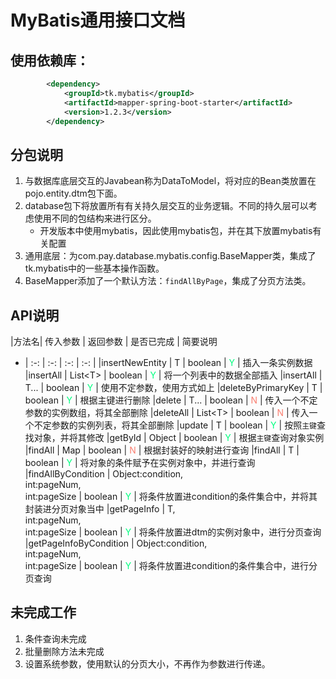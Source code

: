 # MyBatis通用接口文档

## 使用依赖库：
````xml
        <dependency>
            <groupId>tk.mybatis</groupId>
            <artifactId>mapper-spring-boot-starter</artifactId>
            <version>1.2.3</version>
        </dependency>
````
## 分包说明
1. 与数据库底层交互的Javabean称为DataToModel，将对应的Bean类放置在pojo.entity.dtm包下面。
2. database包下将放置所有有关持久层交互的业务逻辑。不同的持久层可以考虑使用不同的包结构来进行区分。
    - 开发版本中使用mybatis，因此使用mybatis包，并在其下放置mybatis有关配置
3. 通用底层：为com.pay.database.mybatis.config.BaseMapper类，集成了tk.mybatis中的一些基本操作函数。
4. BaseMapper添加了一个默认方法：`findAllByPage`，集成了分页方法类。

## API说明

|方法名| 传入参数 | 返回参数 | 是否已完成 | 简要说明
- | :-: | :-: | :-: | :-: |
|insertNewEntity | T | boolean | <font color='00FF7F'>Y</font> |  插入一条实例数据 
|insertAll | List\<T\> | boolean | <font color='00FF7F'>Y</font> | 将一个列表中的数据全部插入
|insertAll | T... | boolean | <font color='00FF7F'>Y</font> | 使用不定参数，使用方式如上
|deleteByPrimaryKey | T | boolean | <font color='00FF7F'>Y</font> | 根据主键进行删除
|delete | T... | boolean | <font color='FA8072'>N</font> | 传入一个不定参数的实例数组，将其全部删除
|deleteAll | List\<T\> | boolean | <font color='FA8072'>N</font> | 传入一个不定参数的实例列表，将其全部删除
|update | T | boolean | <font color='00FF7F'>Y</font> | 按照`主键`查找对象，并将其修改
|getById | Object | boolean | <font color='00FF7F'>Y</font> | 根据`主键`查询对象实例
|findAll | Map | boolean | <font color='FA8072'>N</font> | 根据封装好的映射进行查询
|findAll | T | boolean | <font color='00FF7F'>Y</font> | 将对象的条件赋予在实例对象中，并进行查询
|findAllByCondition | Object:condition, <br>int:pageNum, <br>int:pageSize | boolean | <font color='00FF7F'>Y</font> | 将条件放置进condition的条件集合中，并将其封装进分页对象当中
|getPageInfo | T, <br>int:pageNum, <br>int:pageSize | boolean | <font color='00FF7F'>Y</font> | 将条件放置进dtm的实例对象中，进行分页查询
|getPageInfoByCondition | Object:condition, <br>int:pageNum, <br>int:pageSize | boolean | <font color='00FF7F'>Y</font> | 将条件放置进condition的条件集合中，进行分页查询



## 未完成工作
1. 条件查询未完成
2. 批量删除方法未完成
3. 设置系统参数，使用默认的分页大小，不再作为参数进行传递。
